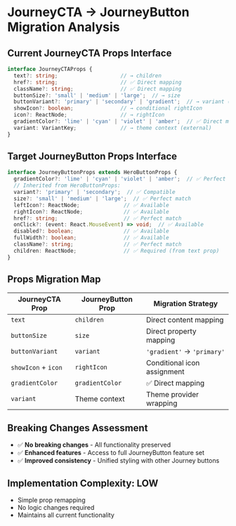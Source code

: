 # JourneyCTA → JourneyButton Migration Analysis

## Current JourneyCTA Props Interface
```typescript
interface JourneyCTAProps {
  text?: string;                    // → children
  href?: string;                    // ✅ Direct mapping
  className?: string;               // ✅ Direct mapping
  buttonSize?: 'small' | 'medium' | 'large';  // → size
  buttonVariant?: 'primary' | 'secondary' | 'gradient';  // → variant (with 'gradient' → 'primary')
  showIcon?: boolean;               // → conditional rightIcon
  icon?: ReactNode;                 // → rightIcon
  gradientColor?: 'lime' | 'cyan' | 'violet' | 'amber';  // ✅ Direct mapping
  variant: VariantKey;              // → theme context (external)
}
```

## Target JourneyButton Props Interface
```typescript
interface JourneyButtonProps extends HeroButtonProps {
  gradientColor?: 'lime' | 'cyan' | 'violet' | 'amber';  // ✅ Perfect match
  // Inherited from HeroButtonProps:
  variant?: 'primary' | 'secondary';  // ✅ Compatible
  size?: 'small' | 'medium' | 'large';  // ✅ Perfect match
  leftIcon?: ReactNode;              // ✅ Available
  rightIcon?: ReactNode;             // ✅ Available
  href?: string;                     // ✅ Perfect match
  onClick?: (event: React.MouseEvent) => void;  // ✅ Available
  disabled?: boolean;                // ✅ Available
  fullWidth?: boolean;               // ✅ Available
  className?: string;                // ✅ Perfect match
  children: ReactNode;               // ✅ Required (from text prop)
}
```

## Props Migration Map
| JourneyCTA Prop | JourneyButton Prop | Migration Strategy |
|----------------|-------------------|-------------------|
| `text` | `children` | Direct content mapping |
| `buttonSize` | `size` | Direct property mapping |
| `buttonVariant` | `variant` | `'gradient'` → `'primary'` |
| `showIcon` + `icon` | `rightIcon` | Conditional icon assignment |
| `gradientColor` | `gradientColor` | ✅ Direct mapping |
| `variant` | Theme context | Theme provider wrapping |

## Breaking Changes Assessment
- ✅ **No breaking changes** - All functionality preserved
- ✅ **Enhanced features** - Access to full JourneyButton feature set
- ✅ **Improved consistency** - Unified styling with other Journey buttons

## Implementation Complexity: **LOW**
- Simple prop remapping
- No logic changes required
- Maintains all current functionality 
